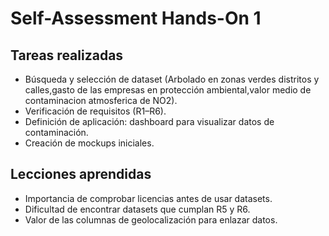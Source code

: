 # Self-Assessment Hands-On 1

## Tareas realizadas
- Búsqueda y selección de dataset (Arbolado en zonas verdes distritos y calles,gasto de las empresas en protección ambiental,valor medio de contaminacion atmosferica de NO2).
- Verificación de requisitos (R1–R6).
- Definición de aplicación: dashboard para visualizar datos de contaminación.
- Creación de mockups iniciales.

## Lecciones aprendidas
- Importancia de comprobar licencias antes de usar datasets.
- Dificultad de encontrar datasets que cumplan R5 y R6.
- Valor de las columnas de geolocalización para enlazar datos.
